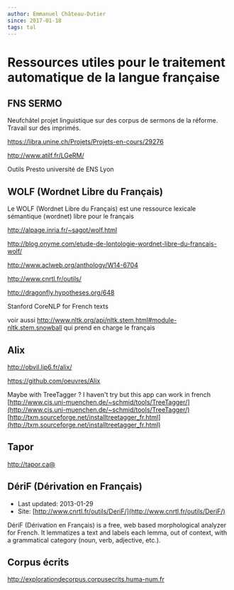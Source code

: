 ```yaml
---
author: Emmanuel Château-Dutier
since: 2017-01-18
tags: tal
---
```


# Ressources utiles pour le traitement automatique de la langue française

## FNS SERMO

Neufchâtel projet linguistique sur des corpus de sermons de la réforme. Travail sur des imprimés.

https://libra.unine.ch/Projets/Projets-en-cours/29276

http://www.atilf.fr/LGeRM/

Outils Presto université de ENS Lyon

## WOLF (Wordnet Libre du Français)

Le WOLF (Wordnet Libre du Français) est une ressource lexicale sémantique (wordnet) libre pour le français

<http://alpage.inria.fr/~sagot/wolf.html>

http://blog.onyme.com/etude-de-lontologie-wordnet-libre-du-francais-wolf/

http://www.aclweb.org/anthology/W14-6704

http://www.cnrtl.fr/outils/

http://dragonfly.hypotheses.org/648

Stanford CoreNLP for French texts

voir aussi http://www.nltk.org/api/nltk.stem.html#module-nltk.stem.snowball qui prend en charge le français

## Alix

http://obvil.lip6.fr/alix/

https://github.com/oeuvres/Alix

Maybe with TreeTagger ? I haven't try but this app can work in french
[http://www.cis.uni-muenchen.de/~schmid/tools/TreeTagger/](http://www.cis.uni-muenchen.de/~schmid/tools/TreeTagger/)
[http://txm.sourceforge.net/installtreetagger_fr.html](http://txm.sourceforge.net/installtreetagger_fr.html)

## Tapor

http://tapor.ca@

## DériF (Dérivation en Français)

- Last updated: 2013-01-29
- Site: [http://www.cnrtl.fr/outils/DeriF/](http://www.cnrtl.fr/outils/DeriF/)

DériF (Dérivation en Français) is a free, web based morphological analyzer for French. It lemmatizes a text and labels each lemma, out of context, with a grammatical category (noun, verb, adjective, etc.).

## Corpus écrits

http://explorationdecorpus.corpusecrits.huma-num.fr